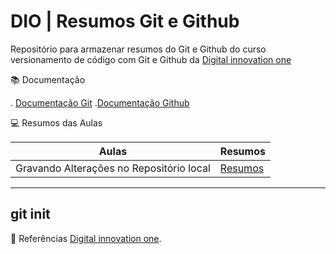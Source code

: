 # DIO | Resumos Git e Github
Repositório para armazenar resumos do Git e Github do curso versionamento de código com Git e Github da [Digital innovation one](https://web.dio.me)

📚 Documentação

. [Documentação Git](https://git-scm.com/doc)
.[Documentação Github](https://docs.github.com/pt)

💻 Resumos das Aulas

| Aulas | Resumos |
|------|----------|
| Gravando Alterações no Repositório local | [Resumos](https://web.dio.me/course/versionamento-de-codigo-com-git-e-github/learning/599dd3dd-d189-474f-a55c-22f37b4472da?back=/track/coding-future-front-end-do-zero&tab=undefined&moduleId=undefined)

---
git init 
---

🔎 Referências
[Digital innovation one](https://web.dio.me/course/).
